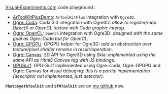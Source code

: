[Visual-Experiments.com](http://www.visual-experiments.com) code playground :

  * [ArToolKitPlusDemo](http://www.visual-experiments.com/demos/artoolkitplus-for-ogre3d/): `ArToolKitPlus` integration with `Ogre3D`.
  * [Ogre::Cuda](http://www.visual-experiments.com/demos/ogrecuda/): Cuda 3.0 integration with Ogre3D: _allow to register/map DirectX or OpenGL texture with Cuda graphic interop_.
  * [Ogre::OpenCL](http://www.visual-experiments.com/demos/ogreopencl/): `OpenCl` integration with Ogre3D: _designed with the same goal as Ogre::Cuda but for OpenCL_.
  * [Ogre::GPGPU](http://www.visual-experiments.com/demos/ogregpgpu/): GPGPU helper for Ogre3D: _add an abstraction over texture/pixel shader rename in result/operation_.
  * [Ogre::Canvas](http://www.visual-experiments.com/demos/ogrecanvas/): 2D API for Ogre3D using Skia: _implemented using the same API as Html5 Canvas tag with JS bindings_.
  * [GPUSurf](http://www.visual-experiments.com/demos/gpusurf/): GPU-Surf implemented using Ogre::Cuda, Ogre::GPGPU and Ogre::Canvas for visual debuging: _this is a partial implementation (descriptor not implemented, just detector)_.

**`PhotoSynthToolkit`** and **`SfMToolkit`** are on [my github](https://github.com/dddExperiments) now.